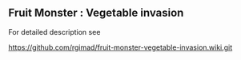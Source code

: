 ## Fruit Monster : Vegetable invasion

For detailed description see

https://github.com/rgimad/fruit-monster-vegetable-invasion.wiki.git

